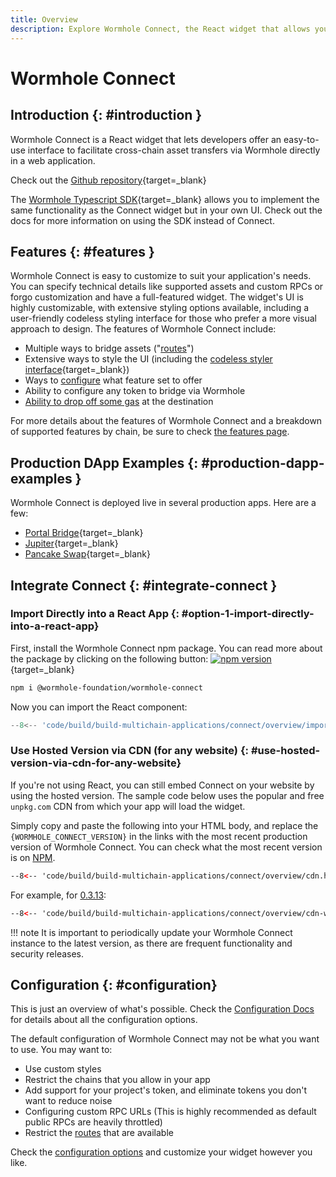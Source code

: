 ```yaml
---
title: Overview
description: Explore Wormhole Connect, the React widget that allows you to offer an easy-to-use UI for cross-chain asset transfers via Wormhole in a web application. 
---
```


# Wormhole Connect

## Introduction {: #introduction }

Wormhole Connect is a React widget that lets developers offer an easy-to-use interface to facilitate cross-chain asset transfers via Wormhole directly in a web application.

Check out the [Github repository](https://github.com/wormhole-foundation/wormhole-connect){target=\_blank}

The [Wormhole Typescript SDK](https://docs.wormhole.com/wormhole/reference/sdk-docs){target=\_blank} allows you to implement the same functionality as the Connect widget but in your own UI. Check out the docs for more information on using the SDK instead of Connect.

## Features {: #features }

Wormhole Connect is easy to customize to suit your application's needs. You can specify technical details like supported assets and custom RPCs or forgo customization and have a full-featured widget. The widget's UI is highly customizable, with extensive styling options available, including a user-friendly codeless styling interface for those who prefer a more visual approach to design. The features of Wormhole Connect include:

- Multiple ways to bridge assets ("[routes](./routes.md)")
- Extensive ways to style the UI (including the [codeless styler interface](https://connect-in-style.wormhole.com/){target=\_blank})
- Ways to [configure](./configuration.md) what feature set to offer
- Ability to configure any token to bridge via Wormhole
- [Ability to drop off some gas](./features.md) at the destination

For more details about the features of Wormhole Connect and a breakdown of supported features by chain, be sure to check [the features page](../connect/features.md).
## Production DApp Examples {: #production-dapp-examples }

Wormhole Connect is deployed live in several production apps. Here are a few:

- [Portal Bridge](https://portalbridge.com/){target=\_blank}
- [Jupiter](https://jup.ag/bridge/cctp){target=\_blank}
- [Pancake Swap](https://bridge.pancakeswap.finance/wormhole){target=\_blank}

## Integrate Connect {: #integrate-connect }

### Import Directly into a React App  {: #option-1-import-directly-into-a-react-app}

First, install the Wormhole Connect npm package. You can read more about the package by clicking on the following button: [![npm version](https://img.shields.io/npm/v/@wormhole-foundation/wormhole-connect.svg)](https://www.npmjs.com/package/@wormhole-foundation/wormhole-connect){target=\_blank} 

```bash
npm i @wormhole-foundation/wormhole-connect
```

Now you can import the React component:

```ts
--8<-- 'code/build/build-multichain-applications/connect/overview/import.js'
```

### Use Hosted Version via CDN (for any website) {: #use-hosted-version-via-cdn-for-any-website}

If you're not using React, you can still embed Connect on your website by using the hosted version. The sample code below uses the popular and free `unpkg.com` CDN from which your app will load the widget.

Simply copy and paste the following into your HTML body, and replace the ```{WORMHOLE_CONNECT_VERSION}``` in the links with the most recent production version of Wormhole Connect. You can check what the most recent version is on [NPM](https://www.npmjs.com/package/@wormhole-foundation/wormhole-connect/v/latest).

```html
--8<-- 'code/build/build-multichain-applications/connect/overview/cdn.html'
```

For example, for [0.3.13](https://www.npmjs.com/package/@wormhole-foundation/wormhole-connect/v/0.3.13):

```html
--8<-- 'code/build/build-multichain-applications/connect/overview/cdn-with-version.html'
```

!!! note 
    It is important to periodically update your Wormhole Connect instance to the latest version, as there are frequent functionality and security releases.

## Configuration {: #configuration}

This is just an overview of what's possible. Check the [Configuration Docs](../connect/configuration.md) for details about all the configuration options.

The default configuration of Wormhole Connect may not be what you want to use.  You may want to:

- Use custom styles 
- Restrict the chains that you allow in your app
- Add support for your project's token, and eliminate tokens you don't want to reduce noise
- Configuring custom RPC URLs (This is highly recommended as default public RPCs are heavily throttled)
- Restrict the [routes](./routes.md) that are available

Check the [configuration options](./configuration.md) and customize your widget however you like.